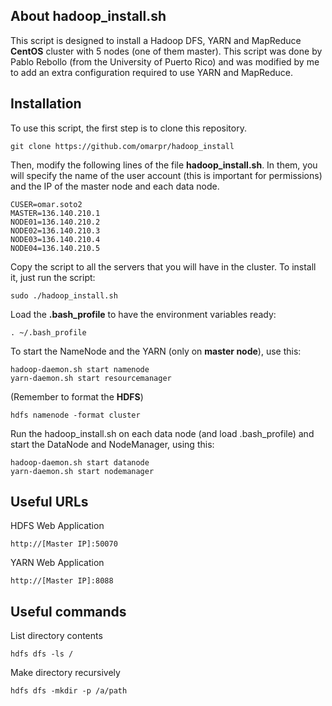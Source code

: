## About hadoop_install.sh

This script is designed to install a Hadoop DFS, YARN and MapReduce **CentOS** cluster with 5 nodes (one of them master). This script was done by Pablo Rebollo (from the University of Puerto Rico) and was modified by me to add an extra configuration required to use YARN and MapReduce.

## Installation

To use this script, the first step is to clone this repository.

```
git clone https://github.com/omarpr/hadoop_install
```

Then, modify the following lines of the file **hadoop_install.sh**. In them, you will specify the name of the user account (this is important for permissions) and the IP of the master node and each data node.

```shell
CUSER=omar.soto2
MASTER=136.140.210.1
NODE01=136.140.210.2
NODE02=136.140.210.3
NODE03=136.140.210.4
NODE04=136.140.210.5
```

Copy the script to all the servers that you will have in the cluster. To install it, just run the script:

```shell
sudo ./hadoop_install.sh
```

Load the **.bash_profile** to have the environment variables ready:

```shell
. ~/.bash_profile
```

To start the NameNode and the YARN (only on **master node**), use this:

```shell
hadoop-daemon.sh start namenode
yarn-daemon.sh start resourcemanager
```

(Remember to format the **HDFS**)

```shell
hdfs namenode -format cluster
```

Run the hadoop_install.sh on each data node (and load .bash_profile) and start the DataNode and NodeManager, using this:

```shell
hadoop-daemon.sh start datanode
yarn-daemon.sh start nodemanager
```

## Useful URLs

HDFS Web Application

```
http://[Master IP]:50070
```

YARN Web Application

```
http://[Master IP]:8088
```

## Useful commands

List directory contents

```shell
hdfs dfs -ls /
```

Make directory recursively

```shell
hdfs dfs -mkdir -p /a/path
```
